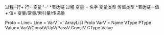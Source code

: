 过程=行+
行= 变量 '=' *表达链 过程
变量 = 名字 变量类型 传值类型 
*表达链 =值+
值= 变量/常量/索引量/传递量

Proto = Line+
Line = VarV '=' ArrayList Proto
VarV = Name VType PType
Value= VarV/ConstV/UpV/PassV
ConstV CType Value
